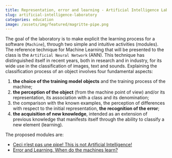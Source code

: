 ```yaml
---
title: Representation, error and learning - Artificial Intelligence Lab
slug: artificial-intelligence-laboratory
categories: education
image: /assets/img/featured/magritte-pipe.png
---
```


The goal of the laboratory is to make explicit the learning process for a
software (`Machine`), through two simple and intuitive activities (modules).
The reference technique for Machine Learning that will be presented to the class
is the `Artificial Neural Network` (ANN). This technique has distinguished itself
in recent years, both in research and in industry, for its wide use in the
classification of images, text and sounds.
Explaining the classification process of an object involves four fundamental
aspects:
1. **the choice of the training model objects** and the training process of the machine;
2. **the perception of the object** (from the machine point of view) and/or its representation, its association
with a class and its denomination;
3. the comparison with the known examples, the perception of differences with
respect to the initial representation, **the recognition of the error**;  
4. **the acquisition of new knowledge**, intended as an extension of previous
knowledge that manifests itself through the ability to classify a new element
(learning).

The proposed modules are:
- [Ceci n’est pas une pipe! This is not Artificial Intelligence!]()
- [Error and Learning. When do the machines learn?]()

